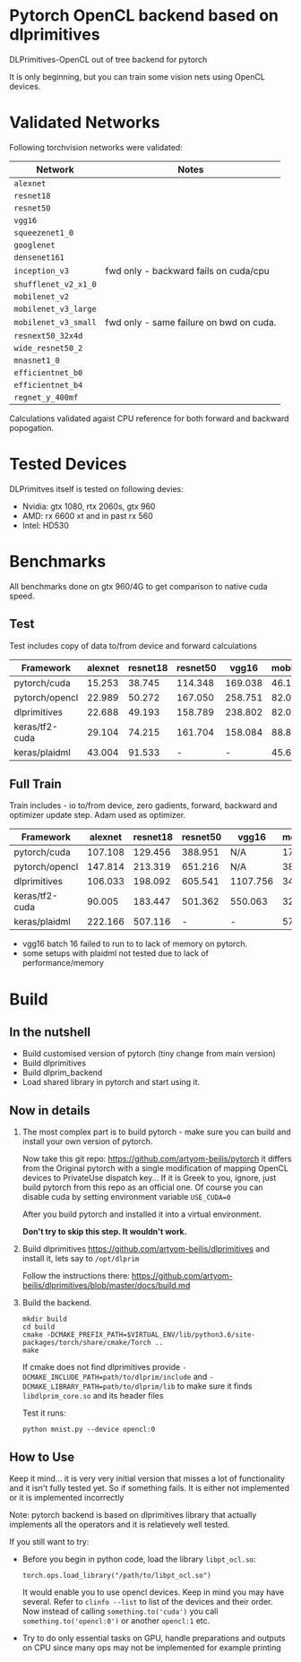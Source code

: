 # Pytorch OpenCL backend based on dlprimitives

DLPrimitives-OpenCL out of tree backend for pytorch

It is only beginning, but you can train some vision nets using OpenCL devices.


# Validated Networks

Following torchvision networks were validated:

| Network               |   Notes                                   |
|-----------------------|-------------------------------------------|
| `alexnet`             |                                           |
| `resnet18`            |                                           |
| `resnet50`            |                                           |
| `vgg16`               |                                           |
| `squeezenet1_0`       |                                           |
| `googlenet`           |                                           |
| `densenet161`         |                                           |
| `inception_v3`        | fwd only - backward fails on cuda/cpu     |
| `shufflenet_v2_x1_0`  |                                           |
| `mobilenet_v2`        |                                           |
| `mobilenet_v3_large`  |                                           |
| `mobilenet_v3_small`  | fwd only - same failure on bwd on cuda.   |
| `resnext50_32x4d`     |                                           |
| `wide_resnet50_2`     |                                           |
| `mnasnet1_0`          |                                           |
| `efficientnet_b0`     |                                           |
| `efficientnet_b4`     |                                           |
| `regnet_y_400mf`      |                                           |


Calculations validated agaist CPU reference for both forward and backward popogation.

# Tested Devices

DLPrimitves itself is tested on following devies: 

- Nvidia: gtx 1080, rtx 2060s, gtx 960
- AMD: rx 6600 xt and in past rx 560
- Intel: HD530

# Benchmarks

All benchmarks done on gtx 960/4G to get comparison to native cuda speed.

## Test

Test includes copy of data to/from device and forward calculations

| Framework       | alexnet  | resnet18 | resnet50 | vgg16  |  mobilenet |
|-----------------|----------|----------|----------|--------|------------|
|pytorch/cuda     | 15.253   | 38.745   | 114.348  | 169.038| 46.110     |     
|pytorch/opencl   | 22.989   | 50.272   | 167.050  | 258.751| 82.044     |     
|dlprimitives     | 22.688   | 49.193   | 158.789  | 238.802| 82.080     |     
|keras/tf2-cuda   | 29.104   | 74.215   | 161.704  | 158.084| 88.851     |     
|keras/plaidml    | 43.004   | 91.533   | -        | -      | 45.693     |     

## Full Train 

Train includes - io to/from device, zero gadients, forward, backward and optimizer update step. Adam used as optimizer.


| Framework       | alexnet  | resnet18 | resnet50 | vgg16  |  mobilenet |
|-----------------|----------|----------|----------|--------|------------|
|pytorch/cuda     | 107.108  | 129.456  | 388.951  | N/A    | 177.434    |     
|pytorch/opencl   | 147.814  | 213.319  | 651.216  | N/A    | 382.590    |     
|dlprimitives     | 106.033  | 198.092  | 605.541  |1107.756| 344.599    |     
|keras/tf2-cuda   |  90.005  | 183.447  | 501.362  | 550.063| 322.416    |     
|keras/plaidml    | 222.166  | 507.116  | -        | -      | 571.438    |     

- vgg16 batch 16 failed to run to to lack of memory on pytorch.
- some setups with plaidml not tested due to lack of performance/memory



# Build

## In the nutshell

- Build customised version of pytorch (tiny change from main version)
- Build dlprimitives
- Build dlprim\_backend
- Load shared library in pytorch and start using it.

## Now in details

1.  The most complex part is to build pytorch - make sure you can build and install your own version of pytorch.

    Now take this git repo: <https://github.com/artyom-beilis/pytorch> it differs from the Original pytorch with a
    single modification of mapping OpenCL devices to PrivateUse dispatch key... If it is Greek to you, ignore, just
    build pytorch from this repo as an official one. Of course you can disable cuda by setting environment 
    variable `USE_CUDA=0`

    After you build pytorch and installed it into a virtual environment.

    **Don't try to skip this step. It wouldn't work.**

2.  Build dlprimitives <https://github.com/artyom-beilis/dlprimitives> and install it, lets say to `/opt/dlprim`

    Follow the instructions there: <https://github.com/artyom-beilis/dlprimitives/blob/master/docs/build.md>

3.  Build the backend.

        mkdir build
        cd build
        cmake -DCMAKE_PREFIX_PATH=$VIRTUAL_ENV/lib/python3.6/site-packages/torch/share/cmake/Torch ..
        make

    If cmake does not find dlprimitives provide `-DCMAKE_INCLUDE_PATH=path/to/dlprim/include` and `-DCMAKE_LIBRARY_PATH=path/to/dlprim/lib`
    to make sure it finds `libdlprim_core.so` and its header files

    Test it runs:

        python mnist.py --device opencl:0

    
## How to Use
    
Keep it mind... it is very very initial version that misses a lot of functionality and it isn't fully tested yet.
So if something fails. It is either not implemented or it is implemented incorrectly

Note: pytorch backend is based on dlprimitives library that actually implements all the operators and
it is relatievely well tested.


If you still want to try:

-   Before you begin in python code, load the library `libpt_ocl.so`:

        torch.ops.load_library("/path/to/libpt_ocl.so")

    It would enable you to use opencl devices. Keep in mind you may have several. Refer to `clinfo --list` to list
    of the devices and their order. Now instead of calling `something.to('cuda')` you call `something.to('opencl:0')`
    or another `opencl:1` etc.

-   Try to do only essential tasks on GPU, handle preparations and outputs on CPU since many ops may not be implemented
    for example printing




